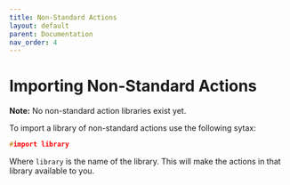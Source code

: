 ```yaml
---
title: Non-Standard Actions
layout: default
parent: Documentation
nav_order: 4
---
```


# Importing Non-Standard Actions

**Note:** No non-standard action libraries exist yet.

To import a library of non-standard actions use the following sytax:

```c++
#import library
```

Where `library` is the name of the library. This will make the actions in that library available to you.
